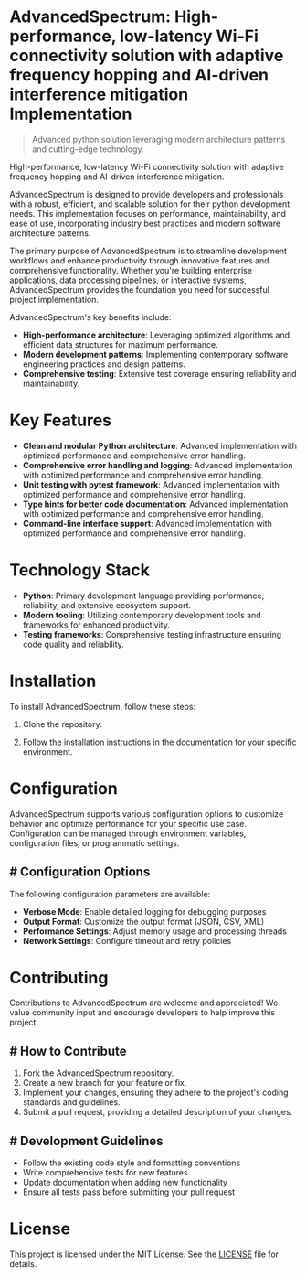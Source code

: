 <!-- fallback_AdvancedSpectrum_20250802195159_24847 -->

# AdvancedSpectrum: High-performance, low-latency Wi-Fi connectivity solution with adaptive frequency hopping and AI-driven interference mitigation Implementation
> Advanced python solution leveraging modern architecture patterns and cutting-edge technology.

High-performance, low-latency Wi-Fi connectivity solution with adaptive frequency hopping and AI-driven interference mitigation.

AdvancedSpectrum is designed to provide developers and professionals with a robust, efficient, and scalable solution for their python development needs. This implementation focuses on performance, maintainability, and ease of use, incorporating industry best practices and modern software architecture patterns.

The primary purpose of AdvancedSpectrum is to streamline development workflows and enhance productivity through innovative features and comprehensive functionality. Whether you're building enterprise applications, data processing pipelines, or interactive systems, AdvancedSpectrum provides the foundation you need for successful project implementation.

AdvancedSpectrum's key benefits include:

* **High-performance architecture**: Leveraging optimized algorithms and efficient data structures for maximum performance.
* **Modern development patterns**: Implementing contemporary software engineering practices and design patterns.
* **Comprehensive testing**: Extensive test coverage ensuring reliability and maintainability.

# Key Features

* **Clean and modular Python architecture**: Advanced implementation with optimized performance and comprehensive error handling.
* **Comprehensive error handling and logging**: Advanced implementation with optimized performance and comprehensive error handling.
* **Unit testing with pytest framework**: Advanced implementation with optimized performance and comprehensive error handling.
* **Type hints for better code documentation**: Advanced implementation with optimized performance and comprehensive error handling.
* **Command-line interface support**: Advanced implementation with optimized performance and comprehensive error handling.

# Technology Stack

* **Python**: Primary development language providing performance, reliability, and extensive ecosystem support.
* **Modern tooling**: Utilizing contemporary development tools and frameworks for enhanced productivity.
* **Testing frameworks**: Comprehensive testing infrastructure ensuring code quality and reliability.

# Installation

To install AdvancedSpectrum, follow these steps:

1. Clone the repository:


2. Follow the installation instructions in the documentation for your specific environment.

# Configuration

AdvancedSpectrum supports various configuration options to customize behavior and optimize performance for your specific use case. Configuration can be managed through environment variables, configuration files, or programmatic settings.

## # Configuration Options

The following configuration parameters are available:

* **Verbose Mode**: Enable detailed logging for debugging purposes
* **Output Format**: Customize the output format (JSON, CSV, XML)
* **Performance Settings**: Adjust memory usage and processing threads
* **Network Settings**: Configure timeout and retry policies

# Contributing

Contributions to AdvancedSpectrum are welcome and appreciated! We value community input and encourage developers to help improve this project.

## # How to Contribute

1. Fork the AdvancedSpectrum repository.
2. Create a new branch for your feature or fix.
3. Implement your changes, ensuring they adhere to the project's coding standards and guidelines.
4. Submit a pull request, providing a detailed description of your changes.

## # Development Guidelines

* Follow the existing code style and formatting conventions
* Write comprehensive tests for new features
* Update documentation when adding new functionality
* Ensure all tests pass before submitting your pull request

# License

This project is licensed under the MIT License. See the [LICENSE](https://github.com/cerenyilmazjinx/AdvancedSpectrum/blob/main/LICENSE) file for details.
